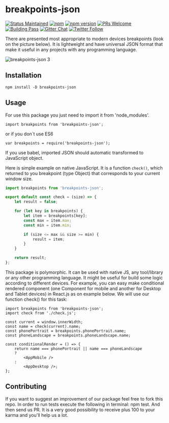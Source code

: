 # breakpoints-json

[![Status Maintained](https://img.shields.io/badge/status-maintained-brightgreen.svg?style=flat-square)](https://github.com/Lectrum/breakpoints-json/pulse)
[![npm](https://img.shields.io/npm/v/npm.svg?style=flat-square)](https://www.npmjs.com/package/breakpoints-json)
[![npm version](https://badge.fury.io/js/breakpoints-json.svg?style=flat-square)](https://badge.fury.io/js/breakpoints-json)
[![PRs Welcome](https://img.shields.io/badge/PRs-welcome-brightgreen.svg?style=flat-square)](http://makeapullrequest.com)
[![Building Pass](https://img.shields.io/travis/rust-lang/rust.svg)]()
[![Gitter Chat](https://img.shields.io/badge/chat-on%20gitter-blue.svg?style=flat-square)]()
[![Twitter Follow](https://img.shields.io/twitter/follow/espadrine.svg?style=social&label=Follow)](https://twitter.com/lectrumhq)

There are presented most appropriate to modern devices breakpoints (look on the picture below). It is lightweight and have universal JSON format that make it useful in any projects with any programming language.

![breakpoints-json 3](https://cloud.githubusercontent.com/assets/26002528/25903209/71667874-35a4-11e7-84d3-e8c7e3259393.png)

## Installation

`npm install -D breakpoints-json`

## Usage

For use this package you just need to import it from 'node_modules'.

`import breakpoints from 'breakpoints-json';`

or if you don`t use ES6

`var breakpoints = require('breakpoints-json');`

If you use babel, imported JSON should automatic transformed to JavaScript object.

Here is simple example on native JavaScript. It is a function `check()`, which returned to you breakpoint (type Object) that corresponds to your current window size.

```javascript
import breakpoints from 'breakpoints-json';

export default const check = (size) => {
    let result = false;

    for (let key in breakpoints) {
        let item = breakpoints[key];
        const max = item.max;
        const min = item.min;

        if (size <= max && size >= min) {
            result = item;
        }
    }

    return result;
};
```

This package is polymorphic. It can be used with native JS, any tool/library or any other programming language. It might be useful for build some logic according to different devices. For example, you can easy make conditional rendered component (one Component for mobile and another for Desktop and Tablet devices) in React.js as on example below. We will use our function check() for this task:

```JSX
import breakpoints from 'breakpoints-json';
import check from './check.js';

const current = window.innerWidth;
const name = check(current).name;
const phonePortrait = breakpoints.phonePortrait.name;
const phoneLandscape = breakpoints.phoneLandscape.name;

const conditionalRender = () => {
    return name === phonePortrait || name === phoneLandscape
    ?
        <AppMobile />
    :
        <AppDesktop />;
};
```

## Contributing

If you want to suggest an improvement of our package feel free to fork this repo. In order to run tests execute the following in terminal: npm test. And then send us PR. It is a very good possibility to receive plus 100 to your karma and you'll help us a lot.
